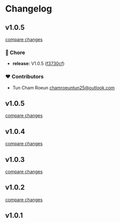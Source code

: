# Changelog


## v1.0.5

[compare changes](https://github.com/cloudware-com-kh/nuxt-graphql-tools/compare/v1.0.5...v1.0.5)

### 🏡 Chore

- **release:** V1.0.5 ([f3730cf](https://github.com/cloudware-com-kh/nuxt-graphql-tools/commit/f3730cf))

### ❤️ Contributors

- Tun Cham Roeun <chamroeuntun25@outlook.com>

## v1.0.5

[compare changes](https://github.com/cloudware-com-kh/nuxt-graphql-tools/compare/v1.0.4...v1.0.5)

## v1.0.4

[compare changes](https://github.com/cloudware-com-kh/nuxt-graphql-tools/compare/v1.0.3...v1.0.4)

## v1.0.3

[compare changes](https://github.com/cloudware-com-kh/nuxt-graphql-tools/compare/v1.0.2...v1.0.3)

## v1.0.2

[compare changes](https://github.com/cloudware-com-kh/nuxt-graphql-tools/compare/v1.0.1...v1.0.2)

## v1.0.1


